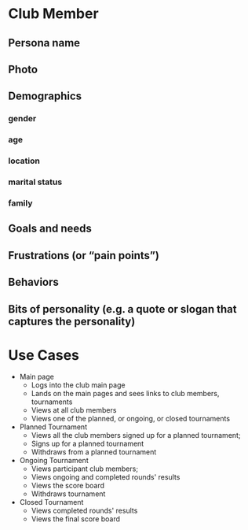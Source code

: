 # Club Member
## Persona name
## Photo
## Demographics
### gender
###  age
### location
### marital status
### family
## Goals and needs
## Frustrations (or “pain points”)
## Behaviors
## Bits of personality (e.g. a quote or slogan that captures the personality)

# Use Cases
* Main page
    * Logs into the club main page
    * Lands on the main pages and sees links to club members, tournaments
    * Views at all club members
    * Views one of the planned, or ongoing, or closed tournaments
* Planned Tournament
    * Views all the club members signed up for a planned tournament;
    * Signs up for a planned tournament
    * Withdraws from a planned tournament
* Ongoing Tournament
    * Views participant club members;
    * Views ongoing and completed rounds' results
    * Views the score board
    * Withdraws tournament
* Closed Tournament
    * Views completed rounds' results
    * Views the final score board